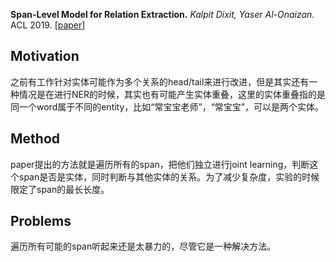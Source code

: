 **Span-Level Model for Relation Extraction.**
_Kalpit Dixit, Yaser Al-Onaizan._
ACL 2019.
[[paper]](https://www.aclweb.org/anthology/P19-1525/)

## Motivation

之前有工作针对实体可能作为多个关系的head/tail来进行改进，但是其实还有一种情况是在进行NER的时候，其实也有可能产生实体重叠，这里的实体重叠指的是同一个word属于不同的entity，比如“常宝宝老师”，“常宝宝”，可以是两个实体。

## Method

paper提出的方法就是遍历所有的span，把他们独立进行joint learning，判断这个span是否是实体，同时判断与其他实体的关系。为了减少复杂度，实验的时候限定了span的最长长度。

## Problems

遍历所有可能的span听起来还是太暴力的，尽管它是一种解决方法。
